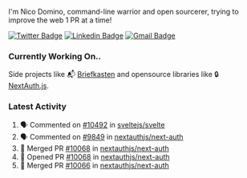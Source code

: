 
I'm Nico Domino, command-line warrior and open sourcerer, trying to improve the web 1 PR at a time!

[![Twitter Badge](https://img.shields.io/badge/-@ndom91-1ca0f1?style=flat-square&labelColor=1ca0f1&logo=twitter&logoColor=white&link=https://twitter.com/ndom91)](https://twitter.com/ndom91) [![Linkedin Badge](https://img.shields.io/badge/-ndom91-blue?style=flat-square&logo=Linkedin&logoColor=white&link=https://www.linkedin.com/in/ndom91/)](https://www.linkedin.com/in/ndom91/) [![Gmail Badge](https://img.shields.io/badge/-yo@ndo.dev-c14438?style=flat-square&logo=mail.ru&logoColor=white&link=mailto:yo@ndo.dev)](mailto:yo@ndo.dev)

### Currently Working On..

Side projects like 📬 [Briefkasten](https://briefkastenhq.com) and opensource libraries like 🔒 [NextAuth.js](https://github.com/nextauthjs/next-auth).

<!--START_SECTION_PROFILE_VIEWS:readme-info-->
<!--END_SECTION_PROFILE_VIEWS:readme-info-->

<!--START_SECTION_DAILY_COMMIT:readme-info-->
<!--END_SECTION_DAILY_COMMIT:readme-info-->

<!--START_SECTION_WEEKLY_COMMIT:readme-info-->
<!--END_SECTION_WEEKLY_COMMIT:readme-info-->

### Latest Activity

<!--START_SECTION:activity-->
1. 🗣 Commented on [#10492](https://github.com/sveltejs/svelte/issues/10492#issuecomment-1954650335) in [sveltejs/svelte](https://github.com/sveltejs/svelte)
2. 🗣 Commented on [#9849](https://github.com/nextauthjs/next-auth/pull/9849#issuecomment-1952240354) in [nextauthjs/next-auth](https://github.com/nextauthjs/next-auth)
3. 🎉 Merged PR [#10068](https://github.com/nextauthjs/next-auth/pull/10068) in [nextauthjs/next-auth](https://github.com/nextauthjs/next-auth)
4. 💪 Opened PR [#10068](https://github.com/nextauthjs/next-auth/pull/10068) in [nextauthjs/next-auth](https://github.com/nextauthjs/next-auth)
5. 🎉 Merged PR [#10066](https://github.com/nextauthjs/next-auth/pull/10066) in [nextauthjs/next-auth](https://github.com/nextauthjs/next-auth)
<!--END_SECTION:activity-->
